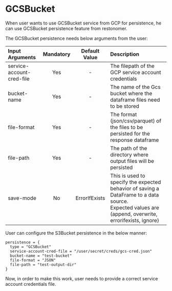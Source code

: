 # GCSBucket

When user wants to use GCSBucket service from GCP for persistence, he can use GCSBucket persistence feature from restonomer.

The GCSBucket persistence needs below arguments from the user:

| Input Arguments            | Mandatory | Default Value | Description                                                                                                                                               |
|:---------------------------|:---------:|:-------------:|:----------------------------------------------------------------------------------------------------------------------------------------------------------|
| service-account-cred-file  |    Yes    |       -       | The filepath of the GCP service account credentials                                                                                                       |
| bucket-name                |    Yes    |       -       | The name of the Gcs bucket where the dataframe files need to be stored                                                                                    |
| file-format                |    Yes    |       -       | The format (json/csv/parquet) of the files to be persisted for the response dataframe                                                                     |
| file-path                  |    Yes    |       -       | The path of the directory where output files will be persisted                                                                                            |
| save-mode                  |    No     | ErrorIfExists | This is used to specify the expected behavior of saving a DataFrame to a data source.<br/> Expected values are (append, overwrite, errorifexists, ignore) |

User can configure the S3Bucket persistence in the below manner:

```hocon
persistence = {
  type = "GCSBucket"
  service-account-cred-file = "/user/secret/creds/gcs-cred.json"
  bucket-name = "test-bucket"
  file-format = "JSON"
  file-path = "test-output-dir"
}
```

Now, in order to make this work, user needs to provide a correct service account credentials file.
